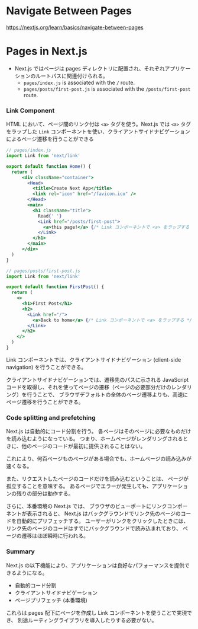 Navigate Between Pages
=
https://nextjs.org/learn/basics/navigate-between-pages

Pages in Next.js
==

* Next.js ではページは pages ディレクトリに配置され、それぞれアプリケーションのルートパスに関連付けられる。
  * `pages/index.js` is associated with the `/` route.
  * `pages/posts/first-post.js` is associated with the `/posts/first-post` route.

### Link Component

HTML において、ページ間のリンク付は `<a>` タグを使う。Next.js では `<a>` タグをラップした
`Link` コンポーネントを使い、クライアントサイドナビゲーションによるページ遷移を行うことができる


```jsx
// pages/index.js
import Link from 'next/link'

export default function Home() {
  return (
      <div className="container">
        <Head>
          <title>Create Next App</title>
          <link rel="icon" href="/favicon.ico" />
        </Head>
        <main>
          <h1 className="title">
            Read{' '}
            <Link href="/posts/first-post">
              <a>this page!</a> {/* Link コンポーネントで <a> をラップする */}
            </Link>
          </h1>
        </main>
      </div>
  )
}
```

```jsx
// pages/posts/first-post.js
import Link from 'next/link'

export default function FirstPost() {
  return (
    <>
      <h1>First Post</h1>
      <h2>
        <Link href="/">
          <a>Back to home</a> {/* Link コンポーネントで <a> をラップする */}
        </Link>
      </h2>
    </>
  )
}
```

Link コンポーネントでは、クライアントサイドナビゲーション (client-side navigation) を行うことができる。

クライアントサイドナビゲーションでは、遷移先のパスに示される JavaScript コードを取得し、それを使ってページの遷移（ページの必要部分だけのレンダリング）を行うことで、
ブラウザデフォルトの全体のページ遷移よりも、高速にページ遷移を行うことができる。

### Code splitting and prefetching

Next.js は自動的にコード分割を行う。
各ページはそのページに必要なものだけを読み込むようになっている。
つまり、ホームページがレンダリングされるときに、他のページのコードが最初に提供されることはない。

これにより、何百ページものページがある場合でも、ホームページの読み込みが速くなる。

また、リクエストしたページのコードだけを読み込むということは、 ページが孤立することを意味する。
あるページでエラーが発生しても、アプリケーションの残りの部分は動作する。

さらに、本番環境の Next.js では、 ブラウザのビューポートにリンクコンポーネントが表示されると、
Next.js はバックグラウンドでリンク先のページのコードを自動的にプリフェッチする。
ユーザーがリンクをクリックしたときには、リンク先のページのコードはすでにバックグラウンドで読み込まれており、
ページの遷移はほぼ瞬時に行われる。

### Summary

Next.js の以下機能により、アプリケーションは良好なパフォーマンスを提供できるようになる。

* 自動的コード分割
* クライアントサイドナビゲーション
* ページプリフェッチ (本番環境)

これらは pages 配下にページを作成し Link コンポーネントを使うことで実現でき、
別途ルーティングライブラリを導入したりする必要がない。
